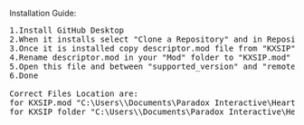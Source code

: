 Installation Guide:
<pre>
1.Install GitHub Desktop
2.When it installs select "Clone a Repository" and in Repository URL paste https://github.com/OneManArmy1984/Sub-Ideology-Picker-for-Kaiserredux , for Local Path C:\Users\<YOUR USERNAME>\Documents\Paradox Interactive\Hearts of Iron IV\mod
3.Once it is installed copy descriptor.mod file from "KXSIP" to "Mod" Folder
4.Rename descriptor.mod in your "Mod" folder to "KXSIP.mod"
5.Open this file and between "supported_version" and "remote_file_id" add line "path="C:/Users/<YOUR USERNAME>/Documents/Paradox Interactive/Hearts of Iron IV/mod/KXSIP" and change <YOUR USERNAME>
6.Done

Correct Files Location are:
for KXSIP.mod "C:\Users\<YOUR USERNAME>\Documents\Paradox Interactive\Hearts of Iron IV\mod\KXSIP.mod"
for KXSIP folder "C:\Users\<YOUR USERNAME>\Documents\Paradox Interactive\Hearts of Iron IV\mod\KXSIP"
